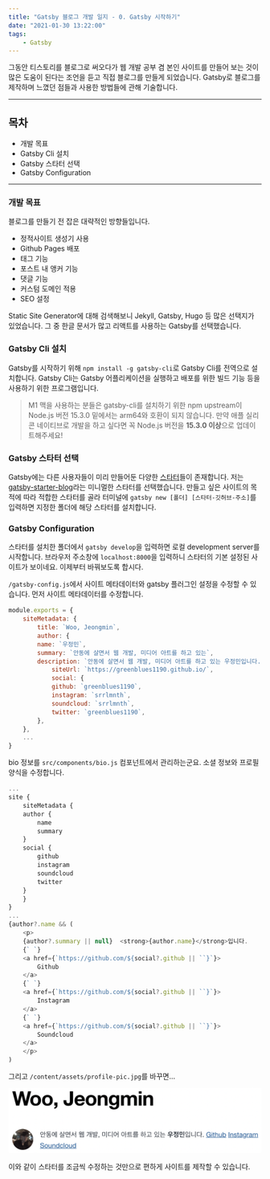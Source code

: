 ```yaml
---
title: "Gatsby 블로그 개발 일지 - 0. Gatsby 시작하기"
date: "2021-01-30 13:22:00"
tags:
    - Gatsby
---
```


그동안 티스토리를 블로그로 써오다가 웹 개발 공부 겸 본인 사이트를 만들어 보는 것이 많은 도움이 된다는 조언을 듣고 직접 블로그를 만들게 되었습니다. Gatsby로 블로그를 제작하며 느꼈던 점들과 사용한 방법들에 관해 기술합니다.

---

## 목차

- 개발 목표
- Gatsby Cli 설치
- Gatsby 스타터 선택
- Gatsby Configuration

---

### 개발 목표

블로그를 만들기 전 잡은 대략적인 방향들입니다.

- 정적사이트 생성기 사용
- Github Pages 배포
- 태그 기능
- 포스트 내 앵커 기능
- 댓글 기능
- 커스텀 도메인 적용
- SEO 설정

Static Site Generator에 대해 검색해보니 Jekyll, Gatsby, Hugo 등 많은 선택지가 있었습니다. 그 중 한글 문서가 많고 리액트를 사용하는 Gatsby를 선택했습니다.

### Gatsby Cli 설치

Gatsby를 시작하기 위해 `npm install -g gatsby-cli`로 Gatsby Cli를 전역으로 설치합니다. Gatsby Cli는 Gatsby 어플리케이션을 실행하고 배포를 위한 빌드 기능 등을 사용하기 위한 프로그램입니다.

> M1 맥을 사용하는 분들은 gatsby-cli를 설치하기 위한 npm upstream이 Node.js 버전 15.3.0 밑에서는 arm64와 호환이 되지 않습니다. 만약 애플 실리콘 네이티브로 개발을 하고 싶다면 꼭 Node.js 버전을 **15.3.0 이상**으로 업데이트해주세요!

### Gatsby 스타터 선택

Gatsby에는 다른 사용자들이 미리 만들어둔 다양한 [스타터](https://www.gatsbyjs.com/starters/?)들이 존재합니다. 저는 [gatsby-starter-blog](https://www.gatsbyjs.com/starters/gatsbyjs/gatsby-starter-blog/)라는 미니멀한 스타터를 선택했습니다. 만들고 싶은 사이트의 목적에 따라 적합한 스타터를 골라 터미널에 `gatsby new [폴더] [스타터-깃허브-주소]`를 입력하면 지정한 폴더에 해당 스타터를 설치합니다.

### Gatsby Configuration

스타터를 설치한 폴더에서 `gatsby develop`을 입력하면 로컬 development server를 시작합니다. 브라우저 주소창에 `localhost:8000`을 입력하니 스타터의 기본 설정된 사이트가 보이네요. 이제부터 바꿔보도록 합시다.

`/gatsby-config.js`에서 사이트 메타데이터와 gatsby 플러그인 설정을 수정할 수 있습니다. 먼저 사이트 메타데이터를 수정합니다.

```javascript:title=gatsby-config.js
module.exports = {
    siteMetadata: {
        title: `Woo, Jeongmin`,
        author: {
        name: `우정민`,
        summary: `안동에 살면서 웹 개발, 미디어 아트를 하고 있는`,
        description: `안동에 살면서 웹 개발, 미디어 아트를 하고 있는 우정민입니다.`,
            siteUrl: `https://greenblues1190.github.io/`,
            social: {
            github: `greenblues1190`,
            instagram: `srrlmnth`,
            soundcloud: `srrlmnth`,
            twitter: `greenblues1190`,
        },
    },
    ...
}
```

bio 정보를 `src/components/bio.js` 컴포넌트에서 관리하는군요. 소셜 정보와 프로필 양식을 수정합니다.

```jsx:title=bio.js
...
site {
    siteMetadata {
    author {
        name
        summary
    }
    social {
        github
        instagram
        soundcloud
        twitter
    }
    }
}
...
{author?.name && (
    <p>
    {author?.summary || null}  <strong>{author.name}</strong>입니다.
    {` `}
    <a href={`https://github.com/${social?.github || ``}`}>
        Github
    </a>
    {` `}
    <a href={`https://github.com/${social?.github || ``}`}>
        Instagram
    </a>
    {` `}
    <a href={`https://github.com/${social?.github || ``}`}>
        Soundcloud
    </a>
    </p>
)
```

그리고 `/content/assets/profile-pic.jpg`를 바꾸면...

![수정된 bio의 모습](./0_bio.png)

이와 같이 스타터를 조금씩 수정하는 것만으로 편하게 사이트를 제작할 수 있습니다.